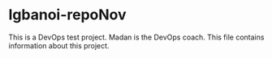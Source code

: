 # Igbanoi-repoNov
This is a DevOps test project.
Madan is the DevOps coach.
This file contains information about this project.
